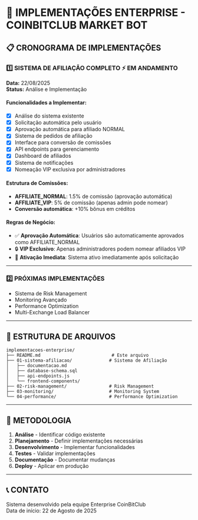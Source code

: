 # 🚀 IMPLEMENTAÇÕES ENTERPRISE - COINBITCLUB MARKET BOT

## 📋 CRONOGRAMA DE IMPLEMENTAÇÕES

### 1️⃣ **SISTEMA DE AFILIAÇÃO COMPLETO** ⚡ EM ANDAMENTO
**Data:** 22/08/2025  
**Status:** Análise e Implementação

#### Funcionalidades a Implementar:
- [x] Análise do sistema existente
- [x] Solicitação automática pelo usuário
- [x] Aprovação automática para afiliado NORMAL
- [x] Sistema de pedidos de afiliação
- [x] Interface para conversão de comissões
- [x] API endpoints para gerenciamento
- [x] Dashboard de afiliados
- [x] Sistema de notificações
- [x] Nomeação VIP exclusiva por administradores

#### Estrutura de Comissões:
- **AFFILIATE_NORMAL**: 1.5% de comissão (aprovação automática)
- **AFFILIATE_VIP**: 5% de comissão (apenas admin pode nomear)
- **Conversão automática**: +10% bônus em créditos

#### Regras de Negócio:
- ✅ **Aprovação Automática**: Usuários são automaticamente aprovados como AFFILIATE_NORMAL
- 🔒 **VIP Exclusivo**: Apenas administradores podem nomear afiliados VIP
- 🚀 **Ativação Imediata**: Sistema ativo imediatamente após solicitação

---

### 2️⃣ **PRÓXIMAS IMPLEMENTAÇÕES**
- Sistema de Risk Management
- Monitoring Avançado
- Performance Optimization
- Multi-Exchange Load Balancer

---

## 📂 ESTRUTURA DE ARQUIVOS

```
implementacoes-enterprise/
├── README.md                           # Este arquivo
├── 01-sistema-afiliacao/              # Sistema de Afiliação
│   ├── documentacao.md
│   ├── database-schema.sql
│   ├── api-endpoints.js
│   └── frontend-components/
├── 02-risk-management/                # Risk Management
├── 03-monitoring/                     # Monitoring System
└── 04-performance/                    # Performance Optimization
```

---

## 🎯 METODOLOGIA

1. **Análise** - Identificar código existente
2. **Planejamento** - Definir implementações necessárias
3. **Desenvolvimento** - Implementar funcionalidades
4. **Testes** - Validar implementações
5. **Documentação** - Documentar mudanças
6. **Deploy** - Aplicar em produção

---

## 📞 CONTATO

Sistema desenvolvido pela equipe Enterprise CoinBitClub  
Data de início: 22 de Agosto de 2025
